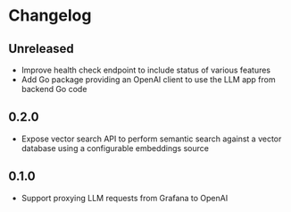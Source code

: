 # Changelog

## Unreleased

* Improve health check endpoint to include status of various features
* Add Go package providing an OpenAI client to use the LLM app from backend Go code

## 0.2.0

* Expose vector search API to perform semantic search against a vector database using a configurable embeddings source

## 0.1.0

* Support proxying LLM requests from Grafana to OpenAI
